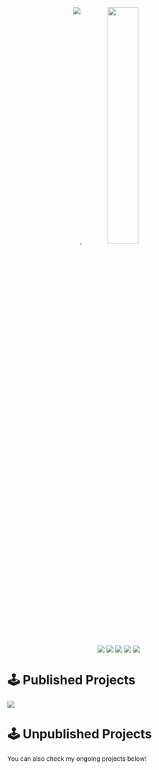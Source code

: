 <body>
  <div class="container">
    <div align="center">
      <a href="https://github.com/emreozsoy">
        <img align ="top" src="https://github-readme-stats.vercel.app/api?username=emreozsoy" />
      </a>
      <a href="https://github.com/emreozsoy">
        <img width="37%" src="https://github-readme-stats.vercel.app/api/top-langs/?username=emreozsoy&layout=donut-vertical" />
      </a>
    </div>
    <div align= "center">
      <img src="https://img.shields.io/badge/c%23-%23239120.svg?style=for-the-badge&logo=c-sharp&logoColor=white" />
      <img src="https://img.shields.io/badge/unity-%23000000.svg?style=for-the-badge&logo=unity&logoColor=white" />
      <img src="https://img.shields.io/badge/dart-%230175C2.svg?style=for-the-badge&logo=dart&logoColor=white" />
      <img src="https://img.shields.io/badge/Flutter-%2302569B.svg?style=for-the-badge&logo=Flutter&logoColor=white" />
      <img src="https://img.shields.io/badge/figma-%23F24E1E.svg?style=for-the-badge&logo=figma&logoColor=white" />
    </div>
  </div>
  
# 🕹️ Published Projects 

 <a href="https://play.google.com/store/apps/details?id=com.Toerlinx.com.unity.template.SpaceExploration">
   <img src="https://play-lh.googleusercontent.com/5fQ6c5tIb9a45AvQmyN-JQFixB5otHe3hovpi1yNqgAzYMEb2_lTh81jAcEnuLdusLw=w240-h480-rw" />
</a>

# 🕹️ Unpublished Projects 
You can also check my ongoing projects below!

